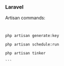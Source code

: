 ### Laravel


Artisan commands:


````


php artisan generate:key

php artisan schedule:run

php artisan tinker

```


